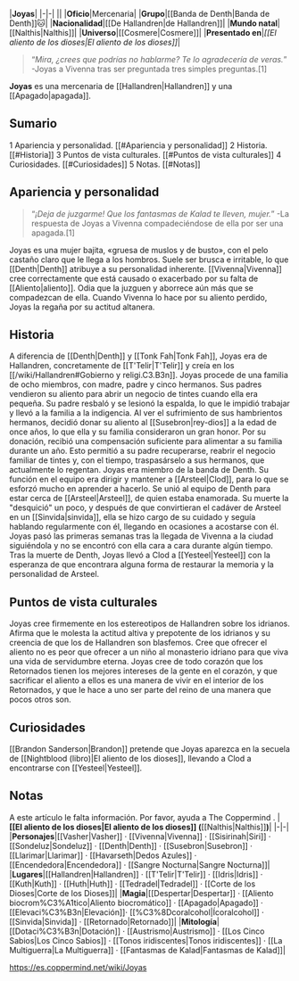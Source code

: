 

|**Joyas**|
|-|-|
||
|**Oficio**|Mercenaria|
|**Grupo**|[[Banda de Denth\|Banda de Denth]]🐱︎|
|**Nacionalidad**|[[De Hallandren\|de Hallandren]]|
|**Mundo natal**|[[Nalthis\|Nalthis]]|
|**Universo**|[[Cosmere\|Cosmere]]|
|**Presentado en**|*[[El aliento de los dioses\|El aliento de los dioses]]*|

>“*Mira, ¿crees que podrías no hablarme? Te lo agradecería de veras.*”
\-Joyas a Vivenna tras ser preguntada tres simples preguntas.[1]


**Joyas** es una mercenaria de [[Hallandren\|Hallandren]] y una [[Apagado\|apagada]].

## Sumario

1 Apariencia y personalidad. [[#Apariencia y personalidad]] 
2 Historia. [[#Historia]] 
3 Puntos de vista culturales. [[#Puntos de vista culturales]] 
4 Curiosidades. [[#Curiosidades]] 
5 Notas. [[#Notas]] 


## Apariencia y personalidad
>“*¡Deja de juzgarme! Que los fantasmas de Kalad te lleven, mujer.*”
\-La respuesta de Joyas a Vivenna compadeciéndose de ella por ser una apagada.[1]


Joyas es una mujer bajita, «gruesa de muslos y de busto», con el pelo castaño claro que le llega a los hombros.
Suele ser brusca e irritable, lo que [[Denth\|Denth]] atribuye a su personalidad inherente. [[Vivenna\|Vivenna]] cree correctamente que está causado o exacerbado por su falta de [[Aliento\|aliento]]. Odia que la juzguen y aborrece aún más que se compadezcan de ella. Cuando Vivenna lo hace por su aliento perdido, Joyas la regaña por su actitud altanera.

## Historia
A diferencia de [[Denth\|Denth]] y [[Tonk Fah\|Tonk Fah]], Joyas era de Hallandren, concretamente de [[T'Telir\|T'Telir]] y creía en los [[/wiki/Hallandren#Gobierno y religi.C3.B3n]]. Joyas procede de una familia de ocho miembros, con madre, padre y cinco hermanos. Sus padres vendieron su aliento para abrir un negocio de tintes cuando ella era pequeña. Su padre resbaló y se lesionó la espalda, lo que le impidió trabajar y llevó a la familia a la indigencia. Al ver el sufrimiento de sus hambrientos hermanos, decidió donar su aliento al [[Susebron\|rey-dios]] a la edad de once años, lo que ella y su familia consideraron un gran honor. Por su donación, recibió una compensación suficiente para alimentar a su familia durante un año. Esto permitió a su padre recuperarse, reabrir el negocio familiar de tintes y, con el tiempo, traspasárselo a sus hermanos, que actualmente lo regentan.
Joyas era miembro de la banda de Denth. Su función en el equipo era dirigir y mantener a [[Arsteel\|Clod]], para lo que se esforzó mucho en aprender a hacerlo. Se unió al equipo de Denth para estar cerca de [[Arsteel\|Arsteel]], de quien estaba enamorada. Su muerte la "desquició" un poco, y después de que convirtieran el cadáver de Arsteel en un [[Sinvida\|sinvida]], ella se hizo cargo de su cuidado y seguía hablando regularmente con él, llegando en ocasiones a acostarse con él.
Joyas pasó las primeras semanas tras la llegada de Vivenna a la ciudad siguiéndola y no se encontró con ella cara a cara durante algún tiempo.
Tras la muerte de Denth, Joyas llevó a Clod a [[Yesteel\|Yesteel]] con la esperanza de que encontrara alguna forma de restaurar la memoria y la personalidad de Arsteel.

## Puntos de vista culturales
Joyas cree firmemente en los estereotipos de Hallandren sobre los idrianos. Afirma que le molesta la actitud altiva y prepotente de los idrianos y su creencia de que los de Hallandren son blasfemos. Cree que ofrecer el aliento no es peor que ofrecer a un niño al monasterio idriano para que viva una vida de servidumbre eterna.
Joyas cree de todo corazón que los Retornados tienen los mejores intereses de la gente en el corazón, y que sacrificar el aliento a ellos es una manera de vivir en el interior de los Retornados, y que le hace a uno ser parte del reino de una manera que pocos otros son.

## Curiosidades
[[Brandon Sanderson\|Brandon]] pretende que Joyas aparezca en la secuela de [[Nightblood (libro)\|El aliento de los dioses]], llevando a Clod a encontrarse con [[Yesteel\|Yesteel]].
## Notas

A este artículo le falta información. Por favor, ayuda a The Coppermind .
|**[[El aliento de los dioses\|El aliento de los dioses]] (**[[Nalthis\|Nalthis]]**)**|
|-|-|
|**Personajes**|[[Vasher\|Vasher]] · [[Vivenna\|Vivenna]] · [[Sisirinah\|Siri]] · [[Sondeluz\|Sondeluz]] · [[Denth\|Denth]] · [[Susebron\|Susebron]] · [[Llarimar\|Llarimar]] · [[Havarseth\|Dedos Azules]] · [[Encendedora\|Encendedora]] · [[Sangre Nocturna\|Sangre Nocturna]]|
|**Lugares**|[[Hallandren\|Hallandren]] · [[T'Telir\|T'Telir]] · [[Idris\|Idris]] · [[Kuth\|Kuth]] · [[Huth\|Huth]] · [[Tedradel\|Tedradel]] · [[Corte de los Dioses\|Corte de los Dioses]]|
|**Magia**|[[Despertar\|Despertar]] · [[Aliento biocrom%C3%A1tico\|Aliento biocromático]] · [[Apagado\|Apagado]] · [[Elevaci%C3%B3n\|Elevación]]· [[%C3%8Dcoralcohol\|Ícoralcohol]] · [[Sinvida\|Sinvida]] · [[Retornado\|Retornado]]|
|**Mitología**|[[Dotaci%C3%B3n\|Dotación]] · [[Austrismo\|Austrismo]] · [[Los Cinco Sabios\|Los Cinco Sabios]] · [[Tonos iridiscentes\|Tonos iridiscentes]] · [[La Multiguerra\|La Multiguerra]] · [[Fantasmas de Kalad\|Fantasmas de Kalad]]|



https://es.coppermind.net/wiki/Joyas